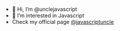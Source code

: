- 👋 Hi, I’m @unclejavascript
- 👀 I’m interested in Javascript
- Check my official page [@javascriptuncle](https://github.com/javascriptuncle)

<!---
unclejavascript/unclejavascript is a ✨ special ✨ repository because its `README.md` (this file) appears on your GitHub profile.
You can click the Preview link to take a look at your changes.
--->
